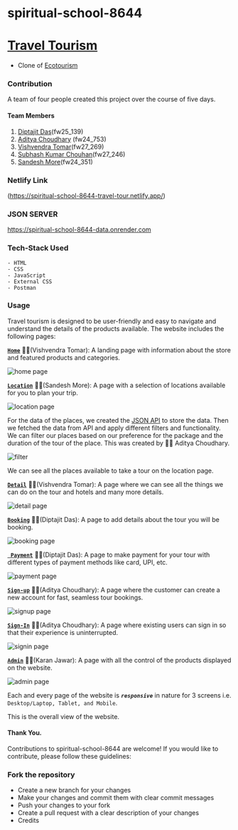 # spiritual-school-8644

# [Travel Tourism](https://spiritual-school-8644-travel-tour.netlify.app/)

- Clone of [Ecotourism](https://dribbble.com/shots/21258813-Ecotourism-Travel-Landing-Page-Hero)

### Contribution

A team of four people created this project over the course of five days.
#### Team Members

1. [Diptajit Das]()(fw25_139)
2. [Aditya Choudhary](https://github.com/Aditya-Choudhary0) (fw24_753)
3. [Vishvendra Tomar](https://github.com/VishvendraTomar)(fw27_269)
4. [Subhash Kumar Chouhan](https://github.com/Skchouhan753)(fw27_246)
5. [Sandesh More](https://github.com/sandeshm0re)(fw24_351)


### Netlify Link
(https://spiritual-school-8644-travel-tour.netlify.app/)

### JSON SERVER
https://spiritual-school-8644-data.onrender.com

### Tech-Stack Used 
```
- HTML
- CSS
- JavaScript
- External CSS
- Postman
```

### Usage
Travel tourism is designed to be user-friendly and easy to navigate and understand the details of the products available.
The website includes the following pages:


[**`Home`**](/index.html) 👨‍💼(Vishvendra Tomar): A landing page with information about the store and featured products and categories.

![home page](https://github.com/Diptajit1999/spiritual-school-8644/assets/113030961/80ce9580-f088-4791-9c0e-36e5117ca46f)

[**`Location`**](/location.html) 👨‍💼(Sandesh More): A page with a selection of locations available for you to plan your trip.

![location page](https://github.com/Diptajit1999/spiritual-school-8644/assets/113030961/c030ceda-1e71-4b3b-aed9-63743511c3d4)

For the data of the places, we created the [JSON API](https://spiritual-school-8644-data.onrender.com) to store the data.
Then we fetched the data from API and apply different filters and functionality.
We can filter our places based on our preference for the package and the duration of the tour of the place.
This was created by 👨‍💼 Aditya Choudhary.

![filter](https://github.com/Diptajit1999/spiritual-school-8644/assets/113030961/494eda73-e2f3-4d0e-bafc-cf6810aa4d09)

We can see all the places available to take a tour on the location page.

[**`Detail`**](/details.html) 👨‍💼(Vishvendra Tomar): A page where we can see all the things we can do on the tour and hotels and many more details.

![detail page](https://github.com/Diptajit1999/spiritual-school-8644/assets/113030961/44b3e6ab-1c17-4a5b-a892-742779d5346a)


[**`Booking`**](/Booking.html) 👨‍💼(Diptajit Das): A page to add details about the tour you will be booking.

![booking page](https://github.com/Diptajit1999/spiritual-school-8644/assets/113030961/9a1e5191-1194-4faa-8636-ecba295af7cb)

[**` Payment`**](/payment.html) 👨‍💼(Diptajit Das): A page to make payment for your tour with different types of payment methods like card, UPI, etc.

![payment page](https://github.com/Diptajit1999/spiritual-school-8644/assets/113030961/04bf1488-c078-4faa-a4a1-8da32a1043bc)

[**`Sign-up`**](/SignUp.html) 👨‍💼(Aditya Choudhary): A page where the customer can create a new account for fast, seamless tour bookings.

![signup page](https://github.com/Diptajit1999/spiritual-school-8644/assets/113030961/a8645719-4bb5-4fc8-9902-d49800b3bd7f)

[**`Sign-In`**](SignIn.html) 👨‍💼(Aditya Choudhary): A page where existing users can sign in so that their experience is uninterrupted.

![signin page](https://github.com/Diptajit1999/spiritual-school-8644/assets/113030961/1f5d4845-937d-4efe-9b15-da77542a5cf7)

[**`Admin`**](/admin.html) 👨‍💼(Karan Jawar): A page with all the control of the products displayed on the website.

![admin page](https://github.com/Diptajit1999/spiritual-school-8644/assets/113030961/6be87886-64f5-450f-b655-5b0fc4905fb6)

Each and every page of the website  is ***`responsive`*** in nature for 3 screens i.e. `Desktop/Laptop, Tablet, and Mobile`.

This is the overall view of the website.

#### Thank You.


Contributions to spiritual-school-8644 are welcome! If you would like to contribute, please follow these guidelines:

### Fork the repository
+ Create a new branch for your changes
+ Make your changes and commit them with clear commit messages
+ Push your changes to your fork
+ Create a pull request with a clear description of your changes
+ Credits
